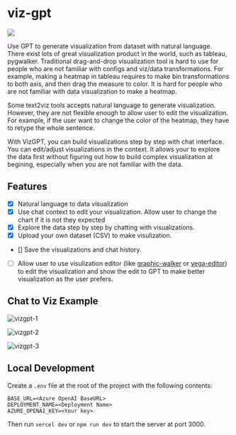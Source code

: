 # viz-gpt

![](https://img.shields.io/github/license/observedobserver/viz-gpt)

Use GPT to generate visualization from dataset with natural language. There exist lots of great visualization product in the world, such as tableau, pygwalker. Traditional drag-and-drop visualization tool is hard to use for people who are not familiar with configs and viz/data transformations. For example, making a heatmap in tableau requires to make bin transformations to both axis, and then drag the measure to color. It is hard for people who are not familiar with data visualization to make a heatmap.

Some text2viz tools accepts natural language to generate visualization. However, they are not flexible enough to allow user to edit the visualization. For example, if the user want to change the color of the heatmap, they have to retype the whole sentence.

With VizGPT, you can build visualizations step by step with chat interface. You can edit/adjust visualizations in the context. It allows your to explore the data first without figuring out how to build complex visualization at begining, especially when you are not familiar with the data.


## Features
+ [x] Natural language to data visualization
+ [x] Use chat context to edit your visualization. Allow user to change the chart if it is not they expected
+ [x] Explore the data step by step by chatting with visualizations.
+ [x] Upload your own dataset (CSV) to make visulization.
+ [] Save the visualizations and chat history.
+ [ ] Allow user to use visulization editor (like [graphic-walker](https://github.com/Kanaries/graphic-walker) or [vega-editor](https://github.com/vega/editor)) to edit the visualization and show the edit to GPT to make better visualization as the user prefers.

## Chat to Viz Example

![vizgpt-1](https://github.com/ObservedObserver/viz-gpt/assets/22167673/3788bb64-9441-4c1a-b709-307f9bc47e3d)

![vizgpt-2](https://github.com/ObservedObserver/viz-gpt/assets/22167673/50fc05a3-7511-489d-bb6f-5e0b7568e9cf)

![vizgpt-3](https://github.com/ObservedObserver/viz-gpt/assets/22167673/5506e5f5-f209-4721-a2ee-61e59180f08f)


## Local Development

Create a `.env` file at the root of the project with the following contents:

```
BASE_URL=<Azure OpenAI BaseURL>
DEPLOYMENT_NAME=<Deployment Name>
AZURE_OPENAI_KEY=<Your key>
```

Then run `vercel dev` or `npm run dev` to start the server at port 3000.